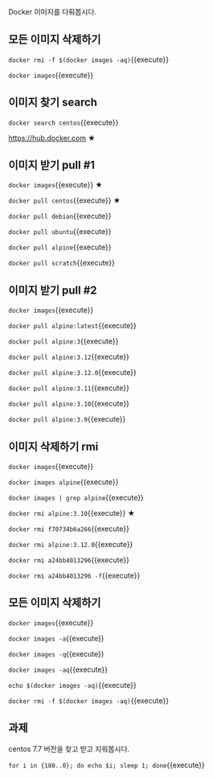 Docker 이미지를 다뤄봅시다.

## 모든 이미지 삭제하기

`docker rmi -f $(docker images -aq)`{{execute}}

`docker images`{{execute}}

## 이미지 찾기 search

`docker search centos`{{execute}}

https://hub.docker.com ★

## 이미지 받기 pull #1

`docker images`{{execute}} ★

`docker pull centos`{{execute}} ★

`docker pull debian`{{execute}}

`docker pull ubuntu`{{execute}}

`docker pull alpine`{{execute}}

`docker pull scratch`{{execute}}

## 이미지 받기 pull #2

`docker images`{{execute}}

`docker pull alpine:latest`{{execute}}

`docker pull alpine:3`{{execute}}

`docker pull alpine:3.12`{{execute}}

`docker pull alpine:3.12.0`{{execute}}

`docker pull alpine:3.11`{{execute}}

`docker pull alpine:3.10`{{execute}}

`docker pull alpine:3.9`{{execute}}

## 이미지 삭제하기 rmi

`docker images`{{execute}}

`docker images alpine`{{execute}}

`docker images | grep alpine`{{execute}}

`docker rmi alpine:3.10`{{execute}} ★

`docker rmi f70734b6a266`{{execute}}

`docker rmi alpine:3.12.0`{{execute}}

`docker rmi a24bb4013296`{{execute}}

`docker rmi a24bb4013296 -f`{{execute}}

## 모든 이미지 삭제하기

`docker images`{{execute}}

`docker images -a`{{execute}}

`docker images -q`{{execute}}

`docker images -aq`{{execute}}

`echo $(docker images -aq)`{{execute}}

`docker rmi -f $(docker images -aq)`{{execute}}

## 과제

centos 7.7 버전을 찾고 받고 지워봅시다.

`for i in {180..0}; do echo $i; sleep 1; done`{{execute}}
